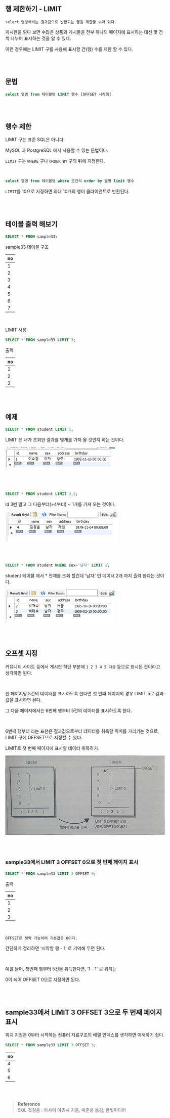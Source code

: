 ## 행 제한하기 - LIMIT

```
select 명령에서는 결과값으로 반환되는 행을 제한할 수가 있다.
```


게시판을 읽다 보면 수많은 상품과 게시물을 전부 하나의 페이지에 표시하는 대신 몇 건씩 나누어 표시하는 것을 알 수 있다. 

이런 경우에는 LIMIT 구를 사용해 표시할 건(행) 수를 제한 할 수 있다.

<br/><br/>


## 문법

```sql
select 열명 from 테이블명 LIMIT 행수 [OFFSET 시작행]
```



<br/><br/>

## 행수 제한

LIMIT 구는 표준 SQL은 아니다.

MySQL 과 PostgreSQL 에서 사용할 수 있는 문법이다.

`LIMIT` 구는 `WHERE` 구나 `ORDER BY` 구의 뒤에 지정한다.


<br/>


```sql
select 열명 from 테이블명 where 조건식 order by 열명 limit 행수
```

`LIMIT`를 10으로 지정하면 최대 10개의 행이 클라이언트로 반환된다.


<br/><br/>

## 테이블 출력 해보기

```sql
SELECT * FROM sample33;
```

sample33 테이블 구조

| no |
| --- |
| 1 |
| 2 |
| 3 |
| 4 |
| 5 |
| 6 |
| 7 |

<br/>

LIMIT 사용

```sql
SELECT * FROM sample33 LIMIT 3;
```

출력

| no |
| --- |
| 1 |
| 2 |
| 3 |

<br/><br/>


## 예제


```sql
SELECT * FROM student LIMIT 1;
```

LIMIT 은 내가 조회한 결과를 몇개를 가져 올 것인지 하는 것이다.

![이미지](/programming/img/입문180.PNG)


<br/><br/>





```sql
SELECT * FROM student LIMIT 3,1;
```

id 3번 말고 그 다음부터(=4부터) ~ 1개를 가져 오는 것이다.

![이미지](/programming/img/입문181.PNG)

<br/><br/>

```sql
SELECT * FROM student WHERE sex='남자' LIMIT 2;
```

student 테이블 에서 * 전체를 조회 할건데 '남자' 인 데이터 2개 까지 출력 한다는 것이다.

![이미지](/programming/img/입문182.PNG)



<br/><br/>


## 오프셋 지정


커뮤니티 사이트 등에서 게시판 하단 부분에 `1 2 3 4 5 다음` 등으로 표시된 것이라고 생각하면 된다.

<br/>


한 페이지당 5건의 데이터를 표시하도록 한다면 첫 번째 페이지의 경우 LIMIT 5로 결과값을 표시하면 된다. 

그 다음 페이지에서는 6번째 행부터 5건의 데이터를 표시하도록 한다.

<br/>

6번째 행부터 라는 표현은 결과값으로부터 데이터를 취득할 위치를 가리키는 것으로, LIMIT 구에 OFFSET으로 지정할 수 있다.

LIMIT로 첫 번째 페이지에 표시할 데이터 취득하기.


![이미지](/programming/img/입문343.PNG)

<br/><br/>

### sample33에서 LIMIT 3 OFFSET 0으로 첫 번째 페이지 표시

```sql
SELECT * FROM sample33 LIMIT 3 OFFSET 0;
```

출력 

| no |
| --- |
| 1 |
| 2 |
| 3 |

<br/>

```
OFFSET은 생략 가능하며 기본값은 0이다.
```

간단하게 정리하면 ‘시작할 행 - 1’ 로 기억해 두면 된다.

<br/>

예를 들어, 첫번째 행부터 5건을 취득한다면, ‘1 - 1’ 로 위치는 

0이 되어 OFFSET 0으로 지정하면 된다.

<br/><br/>

## sample33에서 LIMIT 3 OFFSET 3으로 두 번째 페이지 표시

위치 지정은 0부터 시작하는 컴퓨터 자료구조의 배열 인덱스를 생각하면 이해하기 쉽다.

```sql
SELECT * FROM sample33 LIMIT 3 OFFSET 3;
```

| no |
| --- |
| 4 |
| 5 |
| 6 |



<br/><br/>

>**Reference** <br/> SQL 첫걸음 : 아사이 아츠시 지음, 박준용 옮김, 한빛미디어
